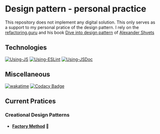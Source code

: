 # Design pattern - personal practice

This repository does not implement any digital solution. This only serves as a support to my personal pratice of the design pattern.
I rely on the [refactoring.guru](https://refactoring.guru/) and his book [Dive into design pattern](https://refactoring.guru/design-patterns/book#checkout/purchase_type) of [Alexander Shvets](https://github.com/neochief)

## Technologies

[![Using-JS](https://img.shields.io/badge/Using-TypeScript-2D79C7?logo=typescript&logoColor=white)](https://www.typescriptlang.org/) [![Using-ESLint](https://img.shields.io/badge/Using-ESLint-4B32C3?logo=ESLint&logoColor=white)](https://eslint.org/) [![Using-JSDoc](https://img.shields.io/badge/Using-JSDoc-92B014?logo=ReadtheDocs&logoColor=white)](https://jsdoc.app/)

## Miscellaneous

[![wakatime](https://wakatime.com/badge/user/f18db2db-b606-4ae1-9f5e-48348293a81b/project/761742e9-e943-4135-8f1c-841a7bbf9393.svg)](https://wakatime.com/badge/user/f18db2db-b606-4ae1-9f5e-48348293a81b/project/761742e9-e943-4135-8f1c-841a7bbf9393) [![Codacy Badge](https://app.codacy.com/project/badge/Grade/58e0c71fb2b847638d070772a02fca03)](https://www.codacy.com/gh/Fabou291/Design-Pattern-Practice/dashboard?utm_source=github.com&utm_medium=referral&utm_content=Fabou291/Design-Pattern-Practice&utm_campaign=Badge_Grade)

## Current Pratices

### Creational Design Patterns

- #### [Factory Method](#) 📍
